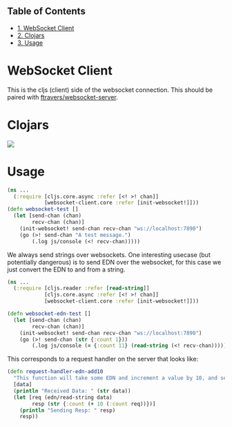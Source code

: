 <div id="table-of-contents">
<h2>Table of Contents</h2>
<div id="text-table-of-contents">
<ul>
<li><a href="#sec-1">1. WebSocket Client</a></li>
<li><a href="#sec-2">2. Clojars</a></li>
<li><a href="#sec-3">3. Usage</a></li>
</ul>
</div>
</div>

# WebSocket Client<a id="sec-1" name="sec-1"></a>

This is the cljs (client) side of the websocket connection.  This
should be paired with [ftravers/websocket-server](https://github.com/ftravers/websocket-server).

# Clojars<a id="sec-2" name="sec-2"></a>

![](https://clojars.org/fentontravers/websocket-client/latest-version.svg)
  
# Usage<a id="sec-3" name="sec-3"></a>

```clj  
(ns ...
  (:require [cljs.core.async :refer [<! >! chan]]
            [websocket-client.core :refer [init-websocket!]]))
(defn websocket-test []
  (let [send-chan (chan)
        recv-chan (chan)]
    (init-websocket! send-chan recv-chan "ws://localhost:7890")
    (go (>! send-chan "A test message.")
        (.log js/console (<! recv-chan)))))
```
  
We always send strings over websockets.  One interesting usecase (but
potentially dangerous) is to send EDN over the websocket, for this
case we just convert the EDN to and from a string.  

```clj
(ns ... 
  (:require [cljs.reader :refer [read-string]]
            [cljs.core.async :refer [<! >! chan]]
            [websocket-client.core :refer [init-websocket!]]))

(defn websocket-edn-test []
  (let [send-chan (chan)
        recv-chan (chan)]
    (init-websocket! send-chan recv-chan "ws://localhost:7890")
    (go (>! send-chan (str {:count 1}))
        (.log js/console (= {:count 11} (read-string (<! recv-chan))))))))
```
  
This corresponds to a request handler on the server that looks like:

```clj  
(defn request-handler-edn-add10
  "This function will take some EDN and increment a value by 10, and send it back."
  [data]
  (println "Received Data: " (str data))
  (let [req (edn/read-string data)
        resp (str {:count (+ 10 (:count req))})]
    (println "Sending Resp: " resp)
    resp))
```